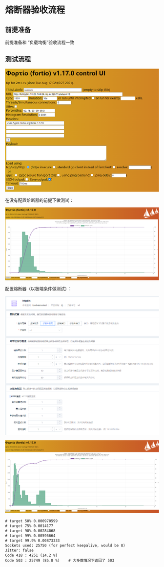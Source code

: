 # 熔断器验收流程



## 前提准备

前提准备和 “负载均衡”验收流程一致

## 测试流程



![image-20210817135027933](./验收流程（熔断器）.assets/image-20210817135027933.png)



在没有配置熔断器的前提下做测试：

![image-20210817134650182](./验收流程（熔断器）.assets/image-20210817134650182.png)



配置熔断器（以极端条件做测试）：

![image-20210817134804266](./验收流程（熔断器）.assets/image-20210817134804266.png)

![image-20210817134858371](./验收流程（熔断器）.assets/image-20210817134858371.png)

```shell
# target 50% 0.000970599
# target 75% 0.0014177
# target 90% 0.00284068
# target 99% 0.00596664
# target 99.9% 0.00873333
Sockets used: 25750 (for perfect keepalive, would be 8)
Jitter: false
Code 418 : 4251 (14.2 %)
Code 503 : 25749 (85.8 %)    # 大多数情况下返回了 503
```

